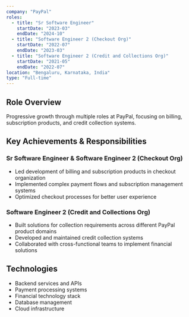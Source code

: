 ```yaml
---
company: "PayPal"
roles: 
  - title: "Sr Software Engineer"
    startDate: "2023-03"
    endDate: "2024-10"
  - title: "Software Engineer 2 (Checkout Org)"
    startDate: "2022-07"
    endDate: "2023-03"
  - title: "Software Engineer 2 (Credit and Collections Org)"
    startDate: "2021-05"
    endDate: "2022-07"
location: "Bengaluru, Karnataka, India"
type: "Full-time"
---
```


## Role Overview
Progressive growth through multiple roles at PayPal, focusing on billing, subscription products, and credit collection systems.

## Key Achievements & Responsibilities

### Sr Software Engineer & Software Engineer 2 (Checkout Org)
- Led development of billing and subscription products in checkout organization
- Implemented complex payment flows and subscription management systems
- Optimized checkout processes for better user experience

### Software Engineer 2 (Credit and Collections Org)
- Built solutions for collection requirements across different PayPal product domains
- Developed and maintained credit collection systems
- Collaborated with cross-functional teams to implement financial solutions

## Technologies
- Backend services and APIs
- Payment processing systems
- Financial technology stack
- Database management
- Cloud infrastructure 